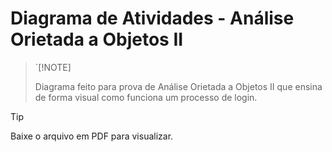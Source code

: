 # Diagrama de Atividades - Análise Orietada a Objetos II

>`[!NOTE]
>
> Diagrama feito para prova de Análise Orietada a Objetos II que ensina de forma visual como funciona um processo de login.

>[!TIP]
>
> Baixe o arquivo em PDF para visualizar.
